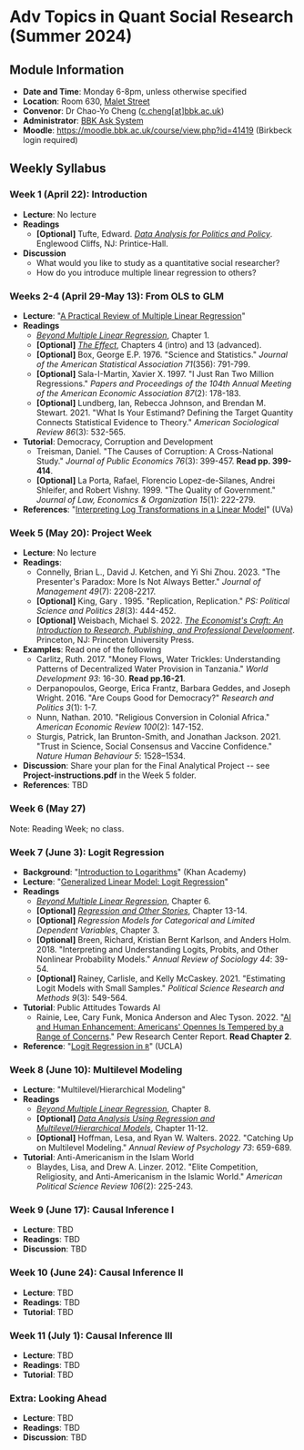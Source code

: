 # Adv Topics in Quant Social Research (Summer 2024)

## Module Information

- **Date and Time**: Monday 6-8pm, unless otherwise specified
- **Location**: Room 630, [Malet Street](https://maps.app.goo.gl/YMYvCRvA3WrSc4Dk9)
- **Convenor**: Dr Chao-Yo Cheng ([c.cheng[at]bbk.ac.uk](mailto:c.cheng@bbk.ac.uk))
- **Administrator**: [BBK Ask System](https://www.bbk.ac.uk/ask)
- **Moodle**: https://moodle.bbk.ac.uk/course/view.php?id=41419 (Birkbeck login required) 

## Weekly Syllabus

### Week 1 (April 22): Introduction

 - **Lecture**: No lecture
 - **Readings**
    - **[Optional]** Tufte, Edward. [*Data Analysis for Politics and Policy*](https://www.edwardtufte.com/tufte/dapp). Englewood Cliffs, NJ: Printice-Hall.
 - **Discussion**
	- What would you like to study as a quantitative social researcher?
	- How do you introduce multiple linear regression to others?

### Weeks 2-4 (April 29-May 13): From OLS to GLM

 - **Lecture**: "[A Practical Review of Multiple Linear Regression](https://moodle.bbk.ac.uk/course/view.php?id=41419&section=4)"
 - **Readings**
	- [*Beyond Multiple Linear Regression*](https://bookdown.org/roback/bookdown-BeyondMLR), Chapter 1.
	- **[Optional]** [*The Effect*](https://theeffectbook.net), Chapters 4 (intro) and 13 (advanced).
	- **[Optional]** Box, George E.P. 1976. "Science and Statistics." *Journal of the American Statistical Association 71*(356): 791-799.
	- **[Optional]** Sala-I-Martin, Xavier X. 1997. "I Just Ran Two Million Regressions." *Papers and Proceedings of the 104th Annual Meeting of the American Economic Association 87*(2): 178-183.
	- **[Optional]** Lundberg, Ian, Rebecca Johnson, and Brendan M. Stewart. 2021. "What Is Your Estimand? Defining the Target Quantity Connects Statistical Evidence to Theory." *American Sociological Review 86*(3): 532-565.
 - **Tutorial**: Democracy, Corruption and Development
 	- Treisman, Daniel. "The Causes of Corruption: A Cross-National Study." *Journal of Public Economics 76*(3): 399-457. **Read pp. 399-414**.
 	- **[Optional]** La Porta, Rafael, Florencio Lopez-de-Silanes, Andrei Shleifer, and Robert Vishny. 1999. "The Quality of Government." *Journal of Law, Economics & Organization 15*(1): 222-279.
 - **References**: "[Interpreting Log Transformations in a Linear Model](https://library.virginia.edu/data/articles/interpreting-log-transformations-in-a-linear-model)" (UVa)

### Week 5 (May 20): Project Week

 - **Lecture**: No lecture
 - **Readings**:
	- Connelly, Brian L., David J. Ketchen, and Yi Shi Zhou. 2023. "The Presenter's Paradox: More Is Not Always Better." *Journal of Management 49*(7): 2208-2217.
	- **[Optional]** King, Gary . 1995. "Replication, Replication." *PS: Political Science and Politics 28*(3): 444-452.
	- **[Optional]** Weisbach, Michael S. 2022. *[The Economist's Craft: An Introduction to Research, Publishing, and Professional Development](https://press.princeton.edu/books/hardcover/9780691216492/the-economists-craft)*. Princeton, NJ: Princeton University Press.
 - **Examples**: Read one of the following
	- Carlitz, Ruth. 2017. "Money Flows, Water Trickles: Understanding Patterns of Decentralized Water Provision in Tanzania." *World Development 93*: 16-30. **Read pp.16-21**.
	- Derpanopoulos, George, Erica Frantz, Barbara Geddes, and Joseph Wright. 2016. "Are Coups Good for Democracy?" *Research and Politics 3*(1): 1-7.
	- Nunn, Nathan. 2010. "Religious Conversion in Colonial Africa." *American Economic Review 100*(2): 147-152.
	- Sturgis, Patrick, Ian Brunton-Smith, and Jonathan Jackson. 2021. "Trust in Science, Social Consensus and Vaccine Confidence." *Nature Human Behaviour 5*: 1528–1534.	
 - **Discussion**: Share your plan for the Final Analytical Project -- see **Project-instructions.pdf** in the Week 5 folder.
 - **References**: TBD

### Week 6 (May 27)

Note: Reading Week; no class.

### Week 7 (June 3): Logit Regression

 - **Background**: "[Introduction to Logarithms](https://www.khanacademy.org/math/algebra2/x2ec2f6f830c9fb89:logs)" (Khan Academy)
 - **Lecture**: "[Generalized Linear Model: Logit Regression](https://moodle.bbk.ac.uk/course/view.php?id=41419&section=4)"
 - **Readings**
 	- [*Beyond Multiple Linear Regression*](https://bookdown.org/roback/bookdown-BeyondMLR), Chapter 6.
	- **[Optional]** [*Regression and Other Stories*](https://avehtari.github.io/ROS-Examples/), Chapter 13-14.
	- **[Optional]** *Regression Models for Categorical and Limited Dependent Variables*, Chapter 3.
	- **[Optional]** Breen, Richard, Kristian Bernt Karlson, and Anders Holm. 2018. "Interpreting and Understanding Logits, Probits, and Other Nonlinear Probability Models." *Annual Review of Sociology 44*: 39-54.
	- **[Optional]** Rainey, Carlisle, and Kelly McCaskey. 2021. "Estimating Logit Models with Small Samples." *Political Science Research and Methods 9*(3): 549-564.
 - **Tutorial**: Public Attitudes Towards AI
 	- Rainie, Lee, Cary Funk, Monica Anderson and Alec Tyson. 2022. "[AI and Human Enhancement: Americans' Opennes Is Tempered by a Range of Concerns](https://www.pewresearch.org/internet/2022/03/17/ai-and-human-enhancement-americans-openness-is-tempered-by-a-range-of-concerns)." Pew Research Center Report. **Read Chapter 2**.
 - **Reference**: "[Logit Regression in `R`](https://stats.oarc.ucla.edu/r/dae/logit-regression/)" (UCLA)

### Week 8 (June 10): Multilevel Modeling

 - **Lecture**: "Multilevel/Hierarchical Modeling"
 - **Readings**
	- [*Beyond Multiple Linear Regression*](https://bookdown.org/roback/bookdown-BeyondMLR/), Chapter 8.
	- **[Optional]** [*Data Analysis Using Regression and Multilevel/Hierarchical Models*](http://www.stat.columbia.edu/~gelman/arm), Chapter 11-12.
	- **[Optional]** Hoffman, Lesa, and Ryan W. Walters. 2022. "Catching Up on Multilevel Modeling." *Annual Review of Psychology 73*: 659-689.
 - **Tutorial**: Anti-Americanism in the Islam World
 	- Blaydes, Lisa, and Drew A. Linzer. 2012. "Elite Competition, Religiosity, and Anti-Americanism in the Islamic World." *American Political Science Review 106*(2): 225-243.

### Week 9 (June 17): Causal Inference I

 - **Lecture**: TBD
 - **Readings**: TBD
 - **Discussion**: TBD

### Week 10 (June 24): Causal Inference II

 - **Lecture**: TBD
 - **Readings**: TBD
 - **Tutorial**: TBD

### Week 11 (July 1): Causal Inference III 

 - **Lecture**: TBD
 - **Readings**: TBD
 - **Tutorial**: TBD

### Extra: Looking Ahead

 - **Lecture**: TBD
 - **Readings**: TBD
 - **Discussion**: TBD
